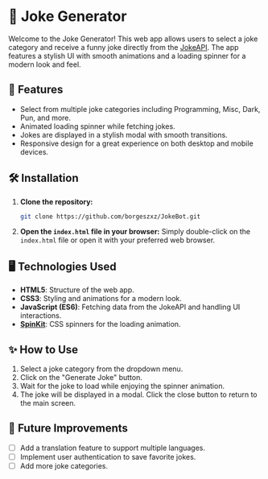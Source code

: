 # 🌟 Joke Generator

Welcome to the Joke Generator! This web app allows users to select a joke category and receive a funny joke directly from the [JokeAPI](https://jokeapi.dev/). The app features a stylish UI with smooth animations and a loading spinner for a modern look and feel.

## 🎨 Features

- Select from multiple joke categories including Programming, Misc, Dark, Pun, and more.
- Animated loading spinner while fetching jokes.
- Jokes are displayed in a stylish modal with smooth transitions.
- Responsive design for a great experience on both desktop and mobile devices.

## 🛠️ Installation

1. **Clone the repository:**
   ```bash
   git clone https://github.com/borgeszxz/JokeBot.git
   ```
2. **Open the `index.html` file in your browser:**
   Simply double-click on the `index.html` file or open it with your preferred web browser.

## 🖥️ Technologies Used

- **HTML5**: Structure of the web app.
- **CSS3**: Styling and animations for a modern look.
- **JavaScript (ES6)**: Fetching data from the JokeAPI and handling UI interactions.
- **[SpinKit](https://tobiasahlin.com/spinkit/)**: CSS spinners for the loading animation.

## ✨ How to Use

1. Select a joke category from the dropdown menu.
2. Click on the "Generate Joke" button.
3. Wait for the joke to load while enjoying the spinner animation.
4. The joke will be displayed in a modal. Click the close button to return to the main screen.

## 🔧 Future Improvements

- [ ] Add a translation feature to support multiple languages.
- [ ] Implement user authentication to save favorite jokes.
- [ ] Add more joke categories.
